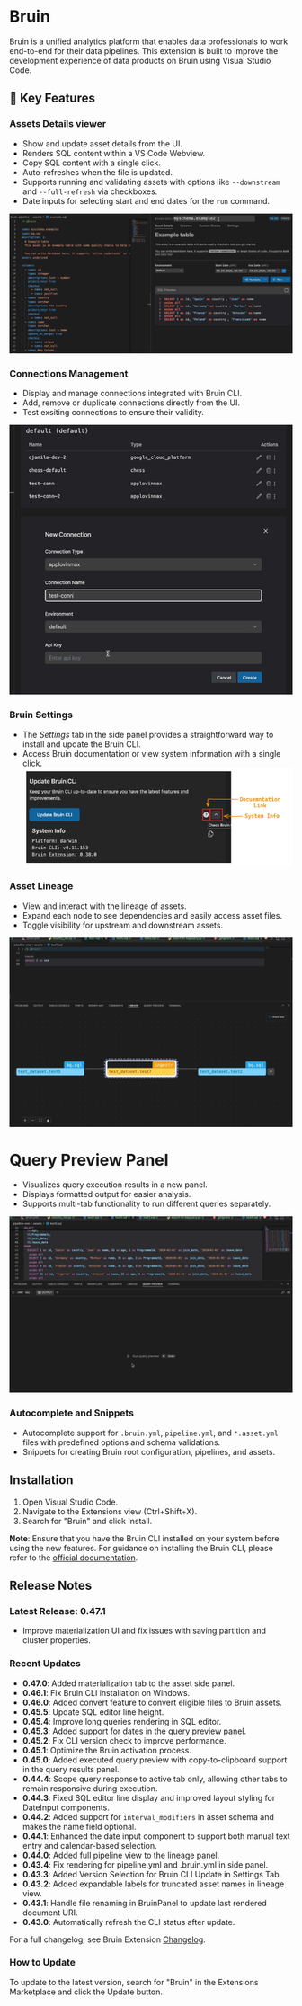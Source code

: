 # Bruin

Bruin is a unified analytics platform that enables data professionals to work end-to-end for their data pipelines. This extension is built to improve the development experience of data products on Bruin using Visual Studio Code.

## 🚀 Key Features

### Assets Details viewer
- Show and update asset details from the UI.
- Renders SQL content within a VS Code Webview.
- Copy SQL content with a single click.
- Auto-refreshes when the file is updated.
- Supports running and validating assets with options like `--downstream` and `--full-refresh` via checkboxes.
- Date inputs for selecting start and end dates for the `run` command.


![GIF of Asset Details Panel](https://github.com/bruin-data/bruin-vscode/blob/main/screenshots/asset-details-tab-new.gif?raw=true)

### Connections Management
- Display and manage connections integrated with Bruin CLI.
- Add, remove or duplicate connections directly from the UI.
- Test exsiting connections to ensure their validity.

![GIF of Connection Manager](https://github.com/bruin-data/bruin-vscode/blob/main/screenshots/manage-connections.gif?raw=true)

### Bruin Settings
- The *Settings* tab in the side panel provides a straightforward way to install and update the Bruin CLI.
- Access Bruin documentation or view system information with a single click.
![Screenshot of Settings Tab](https://github.com/bruin-data/bruin-vscode/blob/main/screenshots/bruin-settings.png?raw=true)

### Asset Lineage
- View and interact with the lineage of assets.
- Expand each node to see dependencies and easily access asset files.
- Toggle visibility for upstream and downstream assets.

![GIF of Lineage Panel](https://github.com/bruin-data/bruin-vscode/blob/main/screenshots/lineage-panel-with-options.gif?raw=true)

# Query Preview Panel
- Visualizes query execution results in a new panel.
- Displays formatted output for easier analysis.
- Supports multi-tab functionality to run different queries separately.

![GIF of Lineage Panel](https://github.com/bruin-data/bruin-vscode/blob/main/screenshots/query-preview-options.gif?raw=true)

### Autocomplete and Snippets
- Autocomplete support for `.bruin.yml`, `pipeline.yml`, and `*.asset.yml` files with predefined options and schema validations.
- Snippets for creating Bruin root configuration, pipelines, and assets.

## Installation

1. Open Visual Studio Code.
2. Navigate to the Extensions view (Ctrl+Shift+X).
3. Search for "Bruin" and click Install.

**Note**: Ensure that you have the Bruin CLI installed on your system before using the new features. For guidance on installing the Bruin CLI, please refer to the [official documentation](https://github.com/bruin-data/bruin).

## Release Notes
### Latest Release: 0.47.1
- Improve materialization UI and fix issues with saving partition and cluster properties.

### Recent Updates
- **0.47.0**: Added materialization tab to the asset side panel.
- **0.46.1**: Fix Bruin CLI installation on Windows.
- **0.46.0**: Added convert feature to convert eligible files to Bruin assets.
- **0.45.5**: Update SQL editor line height.
- **0.45.4**: Improve long queries rendering in SQL editor.
- **0.45.3**: Added support for dates in the query preview panel.
- **0.45.2**: Fix CLI version check to improve performance.
- **0.45.1**: Optimize the Bruin activation process.
- **0.45.0**: Added executed query preview with copy-to-clipboard support in the query results panel.
- **0.44.4**: Scope query response to active tab only, allowing other tabs to remain responsive during execution.
- **0.44.3**: Fixed SQL editor line display and improved layout styling for DateInput components.
- **0.44.2**: Added support for `interval_modifiers` in asset schema and makes the name field optional.
- **0.44.1**: Enhanced the date input component to support both manual text entry and calendar-based selection.
- **0.44.0**: Added full pipeline view to the lineage panel.
- **0.43.4**: Fix rendering for pipeline.yml and .bruin.yml in side panel.
- **0.43.3**: Added Version Selection for Bruin CLI Update in Settings Tab.
- **0.43.2**: Added expandable labels for truncated asset names in lineage view.
- **0.43.1**: Handle file renaming in BruinPanel to update last rendered document URI.
- **0.43.0**: Automatically refresh the CLI status after update.

For a full changelog, see Bruin Extension [Changelog](https://marketplace.visualstudio.com/items/bruin.bruin/changelog).


### How to Update

To update to the latest version, search for "Bruin" in the Extensions Marketplace and click the Update button.
